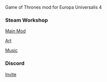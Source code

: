 Game of Thrones mod for Europa Universalis 4

### Steam Workshop

[Main Mod](http://steamcommunity.com/sharedfiles/filedetails/?id=276456014)

[Art](http://steamcommunity.com/sharedfiles/filedetails/?id=907810098)

[Music](http://steamcommunity.com/sharedfiles/filedetails/?id=950191900)

### Discord

[Invite](https://discord.gg/ZDzvnGA)
